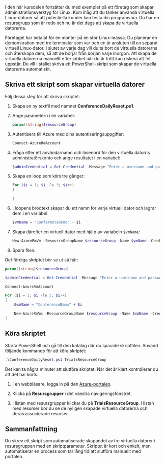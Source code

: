 I den här kursdelen fortsätter du med exemplet på ett företag som skapar administrationsverktyg för Linux. Kom ihåg att du tänker använda virtuella Linux-datorer så att potentiella kunder kan testa din programvara. Du har en resursgrupp som är redo och nu är det dags att skapa de virtuella datorerna.

Företaget har betalat för en monter på en stor Linux-mässa. Du planerar en demonstration med tre terminaler som var och en är ansluten till en separat virtuell Linux-dator. I slutet av varje dag vill du ta bort de virtuella datorerna och återskapa dem, så att de börjar från början varje morgon. Att skapa de virtuella datorerna manuellt efter jobbet när du är trött kan riskera att fel uppstår. Du vill i stället skriva ett PowerShell-skript som skapar de virtuella datorerna automatiskt.

## <a name="write-a-script-that-creates-virtual-machines"></a>Skriva ett skript som skapar virtuella datorer

Följ dessa steg för att skriva skriptet:

1. Skapa en ny textfil med namnet **ConferenceDailyReset.ps1**.

1. Ange parametern i en variabel:

    ```powershell
    param([string]$resourceGroup)
    ```

1. Autentisera till Azure med dina autentiseringsuppgifter:

    ```powershell
    Connect-AzureRmAccount
    ```

1. Fråga efter ett användarnamn och lösenord för den virtuella datorns administratörskonto och ange resultatet i en variabel:

    ```powershell
    $adminCredential = Get-Credential -Message "Enter a username and password for the VM administrator."
    ```

1. Skapa en loop som körs tre gånger:

    ```powershell
    For ($i = 1; $i -le 3; $i++) 
    {

    }
    ```

1. I loopens brödtext skapar du ett namn för varje virtuell dator och lagrar dem i en variabel:

    ```powershell
    $vmName = "ConferenceDemo" + $i
    ```

1. Skapa därefter en virtuell dator med hjälp av variabeln `$vmName`:

   ```powershell
   New-AzureRmVm -ResourceGroupName $resourceGroup -Name $vmName -Credential $adminCredential -Location "East US" -Image UbuntuLTS
   ```

1. Spara filen.

Det färdiga skriptet bör se ut så här:

```powershell
param([string]$resourceGroup)

$adminCredential = Get-Credential -Message "Enter a username and password for the VM administrator."

Connect-AzureRmAccount

For ($i = 1; $i -le 3; $i++)
{
    $vmName = "ConferenceDemo" + $i

    New-AzureRmVm -ResourceGroupName $resourceGroup -Name $vmName -Credential $adminCredential -Location "East US" -Image UbuntuLTS
}
```

## <a name="execute-the-script"></a>Köra skriptet

Starta PowerShell och gå till den katalog där du sparade skriptfilen. Använd följande kommando för att köra skriptet:

```powershell
.\ConferenceDailyReset.ps1 TrialsResourceGroup
```

Det kan ta några minuter att slutföra skriptet. När det är klart kontrollerar du att det har körts:

<!---TODO: Update for sandbox?--->
1. I en webbläsare, logga in på den [Azure-portalen](https://portal.azure.com/?azure-portal=true).

1. Klicka på **Resursgrupper** i det vänstra navigeringsfönstret.

1. I listan med resursgrupper klickar du på **TrialsResourceGroup**. I listan med resurser bör du se de nyligen skapade virtuella datorerna och deras associerade resurser.

## <a name="summary"></a>Sammanfattning
Du skrev ett skript som automatiserade skapandet av tre virtuella datorer i resursgruppen med en skriptparameter. Skriptet är kort och enkelt, men automatiserar en process som tar lång tid att slutföra manuellt med portalen.
